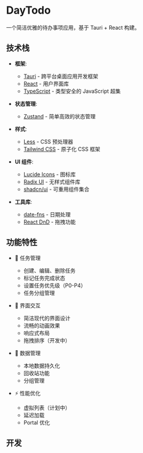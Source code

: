 # DayTodo

一个简洁优雅的待办事项应用，基于 Tauri + React 构建。

## 技术栈

- **框架**:
  - [Tauri](https://tauri.app/) - 跨平台桌面应用开发框架
  - [React](https://reactjs.org/) - 用户界面库
  - [TypeScript](https://www.typescriptlang.org/) - 类型安全的 JavaScript 超集

- **状态管理**:
  - [Zustand](https://github.com/pmndrs/zustand) - 简单高效的状态管理

- **样式**:
  - [Less](http://lesscss.org/) - CSS 预处理器
  - [Tailwind CSS](https://tailwindcss.com/) - 原子化 CSS 框架

- **UI 组件**:
  - [Lucide Icons](https://lucide.dev/) - 图标库
  - [Radix UI](https://www.radix-ui.com/) - 无样式组件库
  - [shadcn/ui](https://ui.shadcn.com/) - 可重用组件集合

- **工具库**:
  - [date-fns](https://date-fns.org/) - 日期处理
  - [React DnD](https://react-dnd.github.io/react-dnd/) - 拖拽功能

## 功能特性

- 📝 任务管理
  - 创建、编辑、删除任务
  - 标记任务完成状态
  - 设置任务优先级（P0-P4）
  - 任务分组管理

- 🎨 界面交互
  - 简洁现代的界面设计
  - 流畅的动画效果
  - 响应式布局
  - 拖拽排序（开发中）

- 📁 数据管理
  - 本地数据持久化
  - 回收站功能
  - 分组管理

- ⚡️ 性能优化
  - 虚拟列表（计划中）
  - 延迟加载
  - Portal 优化

## 开发
